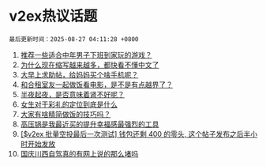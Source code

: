 # v2ex热议话题

`最后更新时间：2025-08-27 04:11:28 +0800`

1. [推荐一些适合中年男子下班到家玩的游戏？](https://www.v2ex.com/t/1155009)
1. [为什么现在缩写越来越多，都快看不懂中文了](https://www.v2ex.com/t/1154899)
1. [大早上求助帖，给妈妈买个啥手机呢？](https://www.v2ex.com/t/1154908)
1. [和合租室友一起做饭看电影，是不是有点越界了？](https://www.v2ex.com/t/1155061)
1. [半夜起夜，是否意味着肾不好呢？](https://www.v2ex.com/t/1154928)
1. [女生对于彩礼的定位到底是什么](https://www.v2ex.com/t/1155068)
1. [大家有啥精简做饭的技巧吗？](https://www.v2ex.com/t/1154894)
1. [高压锅是我最近买的提升幸福感最强烈的工具](https://www.v2ex.com/t/1154992)
1. [[$v2ex 批量空投最后一次测试] 钱包还剩 400 的零头, 这个帖子发布之后半小时开始发放](https://www.v2ex.com/t/1155095)
1. [国庆川西自驾真的有网上说的那么堵吗](https://www.v2ex.com/t/1154923)

